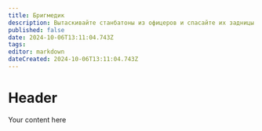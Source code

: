 ```yaml
---
title: Бригмедик
description: Вытаскивайте станбатоны из офицеров и спасайте их задницы.
published: false
date: 2024-10-06T13:11:04.743Z
tags: 
editor: markdown
dateCreated: 2024-10-06T13:11:04.743Z
---
```


# Header
Your content here